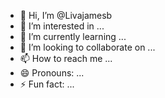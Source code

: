 - 👋 Hi, I’m @Livajamesb
- 👀 I’m interested in ...
- 🌱 I’m currently learning ...
- 💞️ I’m looking to collaborate on ...
- 📫 How to reach me ...
- 😄 Pronouns: ...
- ⚡ Fun fact: ...

<!---
Livajamesb/Livajamesb is a ✨ special ✨ repository because its `README.md` (this file) appears on your GitHub profile.
You can click the Preview link to take a look at your changes.
--->
